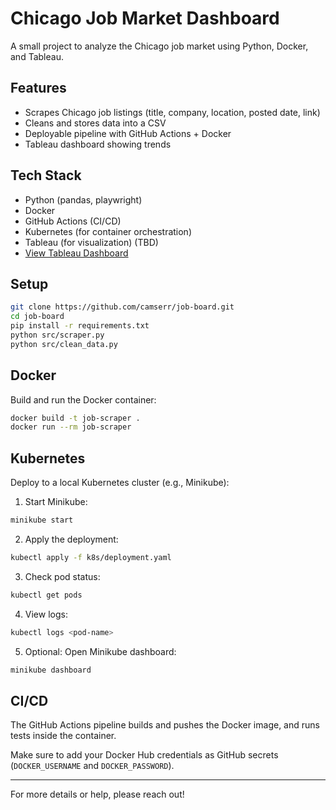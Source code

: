 # Chicago Job Market Dashboard

A small project to analyze the Chicago job market using Python, Docker, and Tableau.

## Features
- Scrapes Chicago job listings (title, company, location, posted date, link)
- Cleans and stores data into a CSV
- Deployable pipeline with GitHub Actions + Docker
- Tableau dashboard showing trends

## Tech Stack
- Python (pandas, playwright)
- Docker
- GitHub Actions (CI/CD)
- Kubernetes (for container orchestration)
- Tableau (for visualization) (TBD)
- [View Tableau Dashboard](https://public.tableau.com/app/profile/cameron.serr/viz/ChicagoJobMarketDashboard-PythonTableauAutomationProject/ChicagoTechJobMarketDashboard?publish=yes)

## Setup

```bash
git clone https://github.com/camserr/job-board.git
cd job-board
pip install -r requirements.txt
python src/scraper.py
python src/clean_data.py
```

## Docker

Build and run the Docker container:

```bash
docker build -t job-scraper .
docker run --rm job-scraper
```

## Kubernetes

Deploy to a local Kubernetes cluster (e.g., Minikube):

1. Start Minikube:

```bash
minikube start
```

2. Apply the deployment:

```bash
kubectl apply -f k8s/deployment.yaml
```

3. Check pod status:

```bash
kubectl get pods
```

4. View logs:

```bash
kubectl logs <pod-name>
```

5. Optional: Open Minikube dashboard:

```bash
minikube dashboard
```

## CI/CD

The GitHub Actions pipeline builds and pushes the Docker image, and runs tests inside the container.

Make sure to add your Docker Hub credentials as GitHub secrets (`DOCKER_USERNAME` and `DOCKER_PASSWORD`).

---

For more details or help, please reach out!

